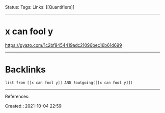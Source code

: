 Status: 
Tags: 
Links: [[Quantifiers]]
___
# x can fool y
https://gyazo.com/1c2bf8454419adc21096bec16b61d699
___
# Backlinks
```dataview
list from [[x can fool y]] AND !outgoing([[x can fool y]])
```
___
References:

Created:: 2021-10-04 22:59
